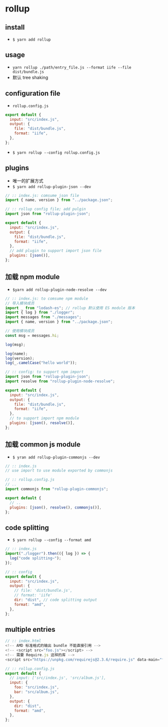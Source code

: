 # rollup

## install

- `$ yarn add rollup`

## usage

- `yarn rollup ./path/entry_file.js --format iife --file dist/bundle.js`
- 默认 tree shaking

## configuration file

- `rollup.config.js`

```javascript
export default {
  input: "src/index.js",
  output: {
    file: "dist/bundle.js",
    format: "iife",
  },
};
```

- `$ yarn rollup --config rollup.config.js`

## plugins

- 唯一的扩展方式
- `$ yarn add rollup-plugin-json --dev`

```javascript
// :: index.js: comsume json file
import { name, version } from "../package.json";

// :: rollup config file; add pulgin
import json from "rollup-plugin-json";

export default {
  input: "src/index.js",
  output: {
    file: "dist/bundle.js",
    format: "iife",
  },
  // add plugin to support import json file
  plugins: [json()],
};
```

## 加载 npm module

- `$yarn add rollup-plugin-node-resolve --dev`

```javascript
// :: index.js: to comsume npm module
// 导入模块成员
import _ from "lodash-es"; // rollup 默认使用 ES module 版本
import { log } from "./logger";
import messages from "./messages";
import { name, version } from "../package.json";

// 使用模块成员
const msg = messages.hi;

log(msg);

log(name);
log(version);
log(_.camelCase("hello world"));

// :: config: to support npm import
import json from "rollup-plugin-json";
import resolve from "rollup-plugin-node-resolve";

export default {
  input: "src/index.js",
  output: {
    file: "dist/bundle.js",
    format: "iife",
  },
  // to support import npm module
  plugins: [json(), resolve()],
};
```

## 加载 common js module

- `$ yran add rollup-plugin-commonjs --dev`

```javascript
// :: index.js
// use import to use module exported by commonjs

// :: rollup.config.js
// ..
import commonjs from "rollup-plugin-commonjs";

export default {
  // ..
  plugins: [json(), resolve(), commonjs()],
};
```

## code splitting

- `$ yarn rollup --config --format amd`

```javascript
// :: index.js
import("./logger").then(({ log }) => {
  log("code splitting~");
});

// :: config
export default {
  input: "src/index.js",
  output: {
    // file: 'dist/bundle.js',
    // format: 'iife'
    dir: "dist", // code splitting output
    format: "amd",
  },
};
```

## multiple entries

```javascript
// :: index.html
<!-- AMD 标准格式的输出 bundle 不能直接引用 -->
<!-- <script src="foo.js"></script> -->
<!-- 需要 Require.js 这样的库 -->
<script src="https://unpkg.com/requirejs@2.3.6/require.js" data-main="foo.js"></script>
```

```javascript
// :: rollup.config.js
export default {
  // input: ['src/index.js', 'src/album.js'],
  input: {
    foo: "src/index.js",
    bar: "src/album.js",
  },
  output: {
    dir: "dist",
    format: "amd",
  },
};
```

